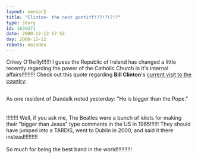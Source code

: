 ```yaml
---
layout: senior2
title: "Clinton- the next pontiff!??!?!?!?"
type: story
id: 1639371
date: 2000-12-12 17:52
day: 2000-12-12
robots: noindex
---
```

Crikey O'Reilly!!!!!! I guess the Republic of Ireland has changed a little recently regarding the power of the Catholic Church in it's internal affairs!!!!!!!!! Check out this quote regarding <b>Bill Clinton</b>'s <a href="http://www.independent.co.uk/argument/Leading_articles/2000-12/leaderb121200.shtml">current visit to the country</a>:<br/><br/><div class="quote">As one resident of Dundalk noted yesterday: "He is bigger than the Pope." </div><br/><br/>!!!!!!!! Well, if you ask me, The Beatles were a bunch of idiots for making their "bigger than Jesus" type comments in the US in 1965!!!!!! They should have jumped into a TARDIS, went to Dublin in 2000, and said it there instead!!!!!!!!! <br/><br/>So much for being the best band in the world!!!!!!!!!!
